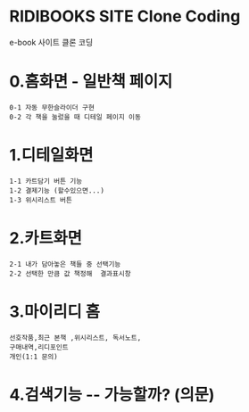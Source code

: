# RIDIBOOKS SITE Clone Coding

e-book 사이트 클론 코딩

# 0.홈화면 - 일반책 페이지

    0-1 자동 무한슬라이더 구현
    0-2 각 책을 눌렀을 때 디테일 페이지 이동

# 1.디테일화면

    1-1 카트담기 버튼 기능
    1-2 결제기능 (할수있으면...)
    1-3 위시리스트 버튼

# 2.카트화면

    2-1 내가 담아놓은 책들 중 선택기능
    2-2 선택한 만큼 값 책정해  결과표시창

# 3.마이리디 홈

    선호작품,최근 본책 ,위시리스트, 독서노트,
    구매내역,리디포인트
    개인(1:1 문의)

# 4.검색기능 -- 가능할까? (의문)

